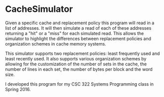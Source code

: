 # CacheSimulator
Given a specific cache and replacement policy this program will read in a list of addresses. It will then simulate a read of each of these addresses returning a "hit" or a "miss" for each simulated read. This allows the simulator to highlight the differences between replacement policies and organization schemes in cache memory systems.

This simulator supports two replacement policies: least frequently used and least recently used. It also supports various organization schemes by allowing for the customization of the number of sets in the cache, the number of lines in each set, the number of bytes per block and the word size. 

I developed this program for my CSC 322 Systems Programming class in Spring 2016.
